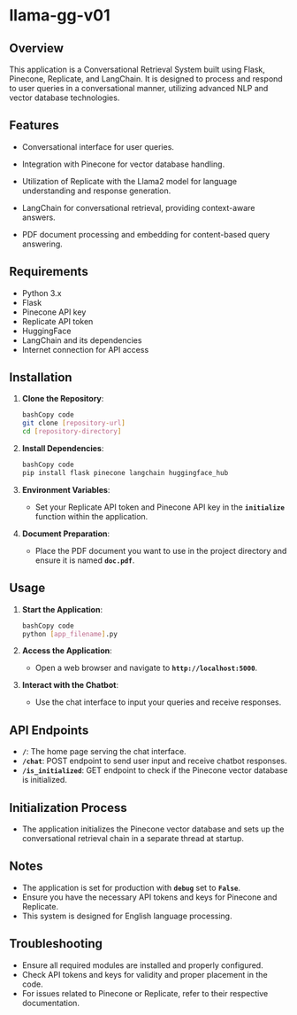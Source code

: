# llama-gg-v01

## **Overview**

This application is a Conversational Retrieval System built using Flask, Pinecone, Replicate, and LangChain. It is designed to process and respond to user queries in a conversational manner, utilizing advanced NLP and vector database technologies.

## **Features**

- Conversational interface for user queries.
- Integration with Pinecone for vector database handling.

- Utilization of Replicate with the Llama2 model for language understanding and response generation.
- LangChain for conversational retrieval, providing context-aware answers.
- PDF document processing and embedding for content-based query answering.

## **Requirements**

- Python 3.x
- Flask
- Pinecone API key
- Replicate API token
- HuggingFace
- LangChain and its dependencies
- Internet connection for API access

## **Installation**

1. **Clone the Repository**:
    
    ```bash
    bashCopy code
    git clone [repository-url]
    cd [repository-directory]
    
    ```
    
2. **Install Dependencies**:
    
    ```bash
    bashCopy code
    pip install flask pinecone langchain huggingface_hub
    
    ```
    
3. **Environment Variables**:
    - Set your Replicate API token and Pinecone API key in the **`initialize`** function within the application.
4. **Document Preparation**:
    - Place the PDF document you want to use in the project directory and ensure it is named **`doc.pdf`**.

## **Usage**

1. **Start the Application**:
    
    ```bash
    bashCopy code
    python [app_filename].py
    
    ```
    
2. **Access the Application**:
    - Open a web browser and navigate to **`http://localhost:5000`**.
3. **Interact with the Chatbot**:
    - Use the chat interface to input your queries and receive responses.

## **API Endpoints**

- **`/`**: The home page serving the chat interface.
- **`/chat`**: POST endpoint to send user input and receive chatbot responses.
- **`/is_initialized`**: GET endpoint to check if the Pinecone vector database is initialized.

## **Initialization Process**

- The application initializes the Pinecone vector database and sets up the conversational retrieval chain in a separate thread at startup.

## **Notes**

- The application is set for production with **`debug`** set to **`False`**.
- Ensure you have the necessary API tokens and keys for Pinecone and Replicate.
- This system is designed for English language processing.

## **Troubleshooting**

- Ensure all required modules are installed and properly configured.
- Check API tokens and keys for validity and proper placement in the code.
- For issues related to Pinecone or Replicate, refer to their respective documentation.
